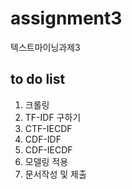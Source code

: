 # assignment3
텍스트마이닝과제3

## to do list

1. 크롤링
2. TF-IDF 구하기
3. CTF-IECDF
4. CDF-IDF
5. CDF-IECDF
6. 모델링 적용
7. 문서작성 및 제출 
